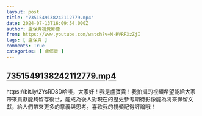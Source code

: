 ```yaml
---
layout: post
title: "7351549138242112779.mp4"
date: 2024-07-13T16:09:54.000Z
author: 盧保貴視覺影像
from: https://www.youtube.com/watch?v=M-RVRFXzZjI
tags: [ 盧保貴 ]
comments: True
categories: [ 盧保貴 ]
---
```

<!--1720886994000-->
[7351549138242112779.mp4](https://www.youtube.com/watch?v=M-RVRFXzZjI)
------

<div>
https://bit.ly/2YsRD8D哈嘍，大家好！我是盧寶貴！我拍攝的視頻希望能給大家帶來貢獻能夠留存後世，能成為後人對現在的歷史參考期待影像能為將來保留文獻，給人們帶來更多的意義與思考。喜歡我的視頻記得評論哦！
</div>
